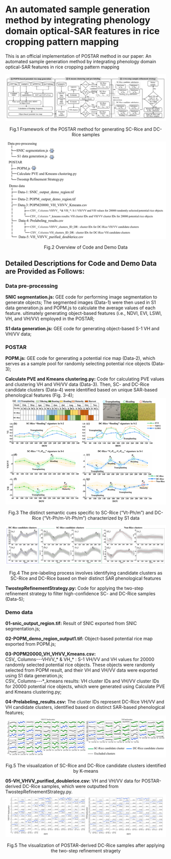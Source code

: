 # An automated sample generation method by integrating phenology domain optical-SAR features in rice cropping pattern mapping
This is an official implementation of POSTAR method in our paper: An automated sample generation method by integrating phenology domain optical-SAR features in rice cropping pattern mapping

![image](https://github.com/jingya11/POSTAR/blob/main/IMAGE/IMAGE-01.jpg)
<p align="center">
Fig.1 Framework of the POSTAR method for generating SC-Rice and DC-Rice samples
</p>

![image](https://github.com/jingya11/POSTAR/blob/main/IMAGE/IMAGE-02.jpg)
<p align="center">
Fig.2 Overview of Code and Demo Data
</p>

## Detailed Descriptions for Code and Demo Data are Provided as Follows:
### Data pre-processing
**SNIC segmentation.js:** GEE code for performing image segmentation to generate objects; The segmented images (Data-1) were then used in S1 data generation.js and POPM.js to calculate the average values of each feature. ultimately generating object-based features (i.e., NDVI, EVI, LSWI, VH, and VH/VV) employed in the POSTAR; <br>

**S1 data generation.js:** GEE code for generating object-based S-1 VH and VH/VV data;<br>

### POSTAR
**POPM.js:** GEE code for generating a potential rice map (Data-2), which serves as a sample pool for randomly selecting potential rice objects (Data-3);<br>

**Calculate PVE and Kmeans clustering.py:** Code for calculating PVE values and clustering VH and VH/VV data (Data-3). Then, SC- and DC-Rice candidate clusters (Data-4) were identified based on unique SAR-based phenological features (Fig. 3-4);<br>
![image](https://github.com/jingya11/POSTAR/blob/main/IMAGE/IMAGE-03.jpg)
<p align="center">
Fig.3 The  distinct semantic cues specific to SC-Rice (“Vt-Ph/m”) and DC-Rice (“Vt-Ph/m-Vt-Ph/m”) characterized by S1 data
</p>

![image](https://github.com/jingya11/POSTAR/blob/main/IMAGE/IMAGE-04.jpg)
<p align="center">
Fig.4 The pre-labeling process involves identifying candidate clusters as SC-Rice and DC-Rice based on their distinct SAR phenological features
</p>

**TwostepRefinementStrategy.py:** Code for applying the two-step refinement strategy to filter high-confidence SC- and DC-Rice samples (Data-5);<br>

### Demo data
**01-snic_output_region.tif:** Result of SNIC exported from SNIC segmentation.js;<br>

**02-POPM_demo_region_output1.tif:** Object-based potential rice map exported from POPM.js;<br>

**03-POPM20000_VH_VHVV_Kmeans.csv:** <br>
CSV_ Columns---VHVV_* & VH_* : S-1 VH/VV and VH values for 20000 randomly selected potential rice objects. These objects were randomly selected from POPM result, and their VH and VH/VV data were exported using S1 data generation.js;<br>
CSV_ Columns---*_kmeans results: VH cluster IDs and VH/VV cluster IDs for 20000 potential rice objects, which were generated using Calculate PVE and Kmeans clustering.py;<br>

**04-Prelabeling_results.csv:** The cluster IDs represent DC-Rice VH/VV and VH candidate clusters, identified based on distinct SAR-based phenological features;<br>
![image](https://github.com/jingya11/POSTAR/blob/main/IMAGE/IMAGE-05.jpg)
<p align="center">
Fig.5 The visualization of SC-Rice and DC-Rice candidate clusters identified by K-means
</p>

**05-VH_VHVV_purified_doublerice.csv:** VH and VH/VV data for POSTAR-derived DC-Rice samples, which were outputted from TwostepRefinementStrategy.py.
![image](https://github.com/jingya11/POSTAR/blob/main/IMAGE/IMAGE-06.jpg)
<p align="center">
Fig.5 The visualization of POSTAR-derived DC-Rice samples after applying the two-step refinement stragety
</p>





